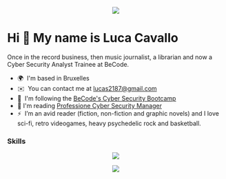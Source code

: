 <p align="center">
  <img src="https://media.licdn.com/dms/image/D4E16AQEe95SFkFNN6Q/profile-displaybackgroundimage-shrink_200_800/0/1672339159858?e=2147483647&v=beta&t=Hd_zFep6g3T5KRcG8vouaxlV1NuYImE6Up54VYiyUAg" />
</p>


Hi 👋 My name is Luca Cavallo
=============================

Once in the record business, then music journalist, a librarian and now a Cyber Security Analyst Trainee at BeCode.
* 🌍  I'm based in Bruxelles
* ✉️  You can contact me at [lucas2187@gmail.com](mailto:lucas2187@gmail.com)
* 🧠  I'm following the [BeCode's Cyber Security Bootcamp](https://becode.org/all-trainings/pedagogical-framework-cyber-security/) 
* 📖  I'm reading [Professione Cyber Security Manager](https://www.apogeonline.com/libri/professione-cyber-security-manager-alyssa-miller/)
* ⚡  I’m an avid reader (fiction, non-fiction and graphic novels) and I love sci-fi, retro videogames, heavy psychedelic rock and basketball.

### Skills

<p align="center">
  <a href="https://skillicons.dev">
    <img src="https://skillicons.dev/icons?i=bash,c,css,git,github,html,js,linux,python,ubuntu,vim,vscode&theme=dark&" />
  </a>
</p>

<p align="center">
  <img src="http://github-profile-summary-cards.vercel.app/api/cards/repos-per-language?username=lucAsC87&theme=vision_friendly_dark" />
</p>

